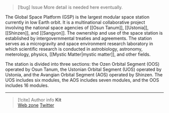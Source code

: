 > [!bug] Issue
> More detail is needed here eventually.

The Global Space Platform (GSP) is the largest modular space station currently in low Earth orbit. It is a multinational collaborative project involving the national space agencies of [[Osun Tanum]], [[Ustonia]], [[Shinzen]], and [[Sangyon]]. The ownership and use of the space station is established by intergovernmental treaties and agreements. The station serves as a microgravity and space environment research laboratory in which scientific research is conducted in astrobiology, astronomy, meterology, physics, [[Mystic Matter|mystic matter]], and other fields.

The station is divided into three sections: the Ozen Orbital Segment (OOS) operated by Osun Tanum, the Ustonian Orbital Segment (UOS) operated by Ustonia, and the Avangian Orbital Segment (AOS) operated by Shinzen. The UOS includes six modules, the AOS includes seven modules, and the OOS includes 16 modules.

-----
> [!cite] Author info
> **Kit**\
> [Web zone](https://kitabe.link) [Twitter](https://twitter.com/Kerosyn_)